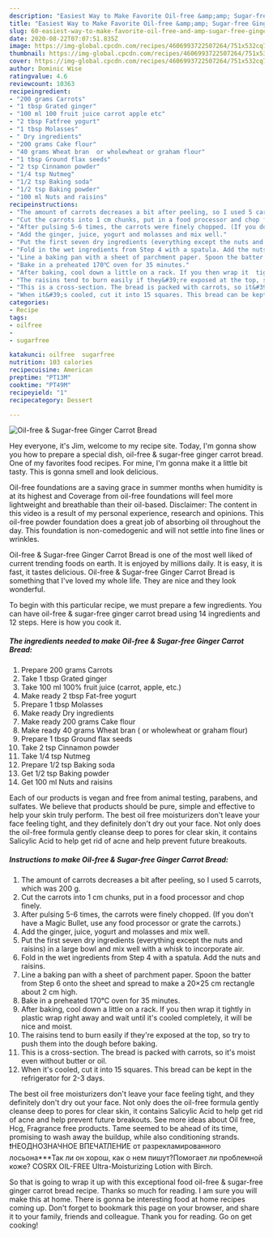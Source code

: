 ```yaml
---
description: "Easiest Way to Make Favorite Oil-free &amp;amp; Sugar-free Ginger Carrot Bread"
title: "Easiest Way to Make Favorite Oil-free &amp;amp; Sugar-free Ginger Carrot Bread"
slug: 60-easiest-way-to-make-favorite-oil-free-and-amp-sugar-free-ginger-carrot-bread
date: 2020-08-22T07:07:51.835Z
image: https://img-global.cpcdn.com/recipes/4606993722507264/751x532cq70/oil-free-sugar-free-ginger-carrot-bread-recipe-main-photo.jpg
thumbnail: https://img-global.cpcdn.com/recipes/4606993722507264/751x532cq70/oil-free-sugar-free-ginger-carrot-bread-recipe-main-photo.jpg
cover: https://img-global.cpcdn.com/recipes/4606993722507264/751x532cq70/oil-free-sugar-free-ginger-carrot-bread-recipe-main-photo.jpg
author: Dominic Wise
ratingvalue: 4.6
reviewcount: 10363
recipeingredient:
- "200 grams Carrots"
- "1 tbsp Grated ginger"
- "100 ml 100 fruit juice carrot apple etc"
- "2 tbsp Fatfree yogurt"
- "1 tbsp Molasses"
- " Dry ingredients"
- "200 grams Cake flour"
- "40 grams Wheat bran  or wholewheat or graham flour"
- "1 tbsp Ground flax seeds"
- "2 tsp Cinnamon powder"
- "1/4 tsp Nutmeg"
- "1/2 tsp Baking soda"
- "1/2 tsp Baking powder"
- "100 ml Nuts and raisins"
recipeinstructions:
- "The amount of carrots decreases a bit after peeling, so I used 5 carrots, which was 200 g."
- "Cut the carrots into 1 cm chunks, put in a food processor and chop finely."
- "After pulsing 5-6 times, the carrots were finely chopped. (If you don&#39;t have a Magic Bullet, use any food processor or grate the carrots.)"
- "Add the ginger, juice, yogurt and molasses and mix well."
- "Put the first seven dry ingredients (everything except the nuts and raisins) in a large bowl and mix well with a whisk to incorporate air."
- "Fold in the wet ingredients from Step 4 with a spatula. Add the nuts and raisins."
- "Line a baking pan with a sheet of parchment paper. Spoon the batter from Step 6 onto the sheet and spread to make a 20×25 cm rectangle about 2 cm high."
- "Bake in a preheated 170℃ oven for 35 minutes."
- "After baking, cool down a little on a rack. If you then wrap it  tightly in plastic wrap right away and wait until it&#39;s cooled completely, it will be nice and moist."
- "The raisins tend to burn easily if they&#39;re exposed at the top, so try to push them into the dough before baking."
- "This is a cross-section. The bread is packed with carrots, so it&#39;s moist even without butter or oil."
- "When it&#39;s cooled, cut it into 15 squares. This bread can be kept in the refrigerator for 2-3 days."
categories:
- Recipe
tags:
- oilfree
- 
- sugarfree

katakunci: oilfree  sugarfree 
nutrition: 103 calories
recipecuisine: American
preptime: "PT13M"
cooktime: "PT49M"
recipeyield: "1"
recipecategory: Dessert

---
```



![Oil-free &amp; Sugar-free Ginger Carrot Bread](https://img-global.cpcdn.com/recipes/4606993722507264/751x532cq70/oil-free-sugar-free-ginger-carrot-bread-recipe-main-photo.jpg)

Hey everyone, it's Jim, welcome to my recipe site. Today, I'm gonna show you how to prepare a special dish, oil-free &amp; sugar-free ginger carrot bread. One of my favorites food recipes. For mine, I'm gonna make it a little bit tasty. This is gonna smell and look delicious.

Oil-free foundations are a saving grace in summer months when humidity is at its highest and Coverage from oil-free foundations will feel more lightweight and breathable than their oil-based. Disclaimer: The content in this video is a result of my personal experience, research and opinions. This oil-free powder foundation does a great job of absorbing oil throughout the day. This foundation is non-comedogenic and will not settle into fine lines or wrinkles.

Oil-free &amp; Sugar-free Ginger Carrot Bread is one of the most well liked of current trending foods on earth. It is enjoyed by millions daily. It is easy, it is fast, it tastes delicious. Oil-free &amp; Sugar-free Ginger Carrot Bread is something that I've loved my whole life. They are nice and they look wonderful.


To begin with this particular recipe, we must prepare a few ingredients. You can have oil-free &amp; sugar-free ginger carrot bread using 14 ingredients and 12 steps. Here is how you cook it.

<!--inarticleads1-->

##### The ingredients needed to make Oil-free &amp; Sugar-free Ginger Carrot Bread:

1. Prepare 200 grams Carrots
1. Take 1 tbsp Grated ginger
1. Take 100 ml 100% fruit juice (carrot, apple, etc.)
1. Make ready 2 tbsp Fat-free yogurt
1. Prepare 1 tbsp Molasses
1. Make ready  Dry ingredients
1. Make ready 200 grams Cake flour
1. Make ready 40 grams Wheat bran ( or wholewheat or graham flour)
1. Prepare 1 tbsp Ground flax seeds
1. Take 2 tsp Cinnamon powder
1. Take 1/4 tsp Nutmeg
1. Prepare 1/2 tsp Baking soda
1. Get 1/2 tsp Baking powder
1. Get 100 ml Nuts and raisins


Each of our products is vegan and free from animal testing, parabens, and sulfates. We believe that products should be pure, simple and effective to help your skin truly perform. The best oil free moisturizers don&#39;t leave your face feeling tight, and they definitely don&#39;t dry out your face. Not only does the oil-free formula gently cleanse deep to pores for clear skin, it contains Salicylic Acid to help get rid of acne and help prevent future breakouts. 

<!--inarticleads2-->

##### Instructions to make Oil-free &amp; Sugar-free Ginger Carrot Bread:

1. The amount of carrots decreases a bit after peeling, so I used 5 carrots, which was 200 g.
1. Cut the carrots into 1 cm chunks, put in a food processor and chop finely.
1. After pulsing 5-6 times, the carrots were finely chopped. (If you don&#39;t have a Magic Bullet, use any food processor or grate the carrots.)
1. Add the ginger, juice, yogurt and molasses and mix well.
1. Put the first seven dry ingredients (everything except the nuts and raisins) in a large bowl and mix well with a whisk to incorporate air.
1. Fold in the wet ingredients from Step 4 with a spatula. Add the nuts and raisins.
1. Line a baking pan with a sheet of parchment paper. Spoon the batter from Step 6 onto the sheet and spread to make a 20×25 cm rectangle about 2 cm high.
1. Bake in a preheated 170℃ oven for 35 minutes.
1. After baking, cool down a little on a rack. If you then wrap it  tightly in plastic wrap right away and wait until it&#39;s cooled completely, it will be nice and moist.
1. The raisins tend to burn easily if they&#39;re exposed at the top, so try to push them into the dough before baking.
1. This is a cross-section. The bread is packed with carrots, so it&#39;s moist even without butter or oil.
1. When it&#39;s cooled, cut it into 15 squares. This bread can be kept in the refrigerator for 2-3 days.


The best oil free moisturizers don&#39;t leave your face feeling tight, and they definitely don&#39;t dry out your face. Not only does the oil-free formula gently cleanse deep to pores for clear skin, it contains Salicylic Acid to help get rid of acne and help prevent future breakouts. See more ideas about Oil free, Hcg, Fragrance free products. Tame seemed to be ahead of its time, promising to wash away the buildup, while also conditioning strands. ❗НЕОДНОЗНАЧНОЕ ВПЕЧАТЛЕНИЕ от разрекламированного лосьона***Так ли он хорош, как о нем пишут?Помогает ли проблемной коже? COSRX OIL-FREE Ultra-Moisturizing Lotion with Birch. 

So that is going to wrap it up with this exceptional food oil-free &amp; sugar-free ginger carrot bread recipe. Thanks so much for reading. I am sure you will make this at home. There is gonna be interesting food at home recipes coming up. Don't forget to bookmark this page on your browser, and share it to your family, friends and colleague. Thank you for reading. Go on get cooking!

